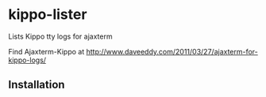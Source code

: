kippo-lister
============

Lists Kippo tty logs for ajaxterm

Find Ajaxterm-Kippo at http://www.daveeddy.com/2011/03/27/ajaxterm-for-kippo-logs/

Installation
------------
